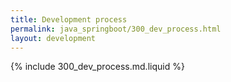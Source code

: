 ```yaml
---
title: Development process
permalink: java_springboot/300_dev_process.html
layout: development
---
```


{% include 300_dev_process.md.liquid %}